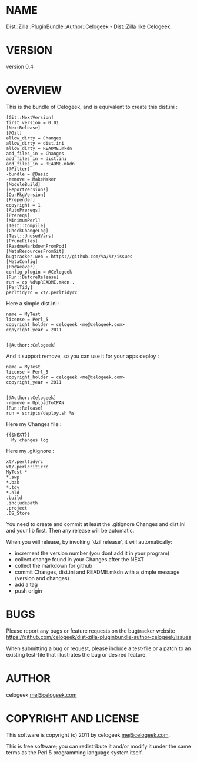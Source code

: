 # NAME

Dist::Zilla::PluginBundle::Author::Celogeek - Dist::Zilla like Celogeek

# VERSION

version 0.4

# OVERVIEW

This is the bundle of Celogeek, and is equivalent to create this dist.ini :

    [Git::NextVersion]
    first_version = 0.01
    [NextRelease]
    [@Git]
    allow_dirty = Changes
    allow_dirty = dist.ini
    allow_dirty = README.mkdn
    add_files_in = Changes
    add_files_in = dist.ini
    add_files_in = README.mkdn
    [@Filter]
    -bundle = @Basic
    -remove = MakeMaker
    [ModuleBuild]
    [ReportVersions]
    [OurPkgVersion]
    [Prepender]
    copyright = 1
    [AutoPrereqs]
    [Prereqs]
    [MinimumPerl]
    [Test::Compile]
    [CheckChangeLog]
    [Test::UnusedVars]
    [PruneFiles]
    [ReadmeMarkdownFromPod]
    [MetaResourcesFromGit]
    bugtracker.web = https://github.com/%a/%r/issues
    [MetaConfig]
    [PodWeaver]
    config_plugin = @Celogeek
    [Run::BeforeRelease]
    run = cp %d%pREADME.mkdn .
    [PerlTidy]
    perltidyrc = xt/.perltidyrc

Here a simple dist.ini :

    name = MyTest
    license = Perl_5
    copyright_holder = celogeek <me@celogeek.com>
    copyright_year = 2011
    

    [@Author::Celogeek]

And it support remove, so you can use it for your apps deploy :

    name = MyTest
    license = Perl_5
    copyright_holder = celogeek <me@celogeek.com>
    copyright_year = 2011
    

    [@Author::Celogeek]
    -remove = UploadToCPAN
    [Run::Release]
    run = scripts/deploy.sh %s

Here my Changes file :

    {{$NEXT}}
      My changes log

Here my .gitignore :

    xt/.perltidyrc
    xt/.perlcriticrc
    MyTest-*
    *.swp
    *.bak
    *.tdy
    *.old
    .build
    .includepath
    .project
    .DS_Store

You need to create and commit at least the .gitignore Changes and dist.ini and your lib first. Then any release will be automatic.

When you will release, by invoking 'dzil release', it will automatically:

- increment the version number (you dont add it in your program)
- collect change found in your Changes after the NEXT
- collect the markdown for github
- commit Changes, dist.ini and README.mkdn with a simple message (version and changes)
- add a tag
- push origin

# BUGS

Please report any bugs or feature requests on the bugtracker website
https://github.com/celogeek/dist-zilla-pluginbundle-author-celogeek/issues

When submitting a bug or request, please include a test-file or a
patch to an existing test-file that illustrates the bug or desired
feature.

# AUTHOR

celogeek <me@celogeek.com>

# COPYRIGHT AND LICENSE

This software is copyright (c) 2011 by celogeek <me@celogeek.com>.

This is free software; you can redistribute it and/or modify it under
the same terms as the Perl 5 programming language system itself.
